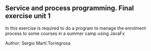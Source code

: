 ## Service and process programming. Final exercise unit 1
<p>In this exercise is required to do a program to manage the enrolment 
process to some courses in a summer camp using JavaFx</p>
<p>Author: Sergio Martí Torregrosa</p>